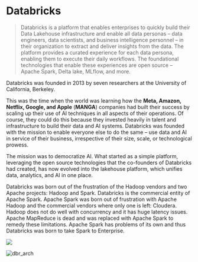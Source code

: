 # Databricks

> Databricks is a platform that enables enterprises to quickly build their Data Lakehouse infrastructure and enable all data personas – data engineers, data scientists, and business intelligence personnel – in their organization to extract and deliver insights from the data. The platform provides a curated experience for each data persona, enabling them to execute their daily workflows. The foundational technologies that enable these experiences are open source – Apache Spark, Delta lake, MLflow, and more.
> 

Databricks was founded in 2013 by seven researchers at the University of California, Berkeley.

This was the time when the world was learning how the **Meta, Amazon, Netflix, Google, and Apple** (**MANGA**) companies had built their success by scaling up their use of AI techniques in all aspects of their operations. Of course, they could do this because they invested heavily in talent and infrastructure to build their data and AI systems. Databricks was founded with the mission to enable everyone else to do the same – use data and AI in service of their business, irrespective of their size, scale, or technological prowess.

The mission was to democratize AI. What started as a simple platform, leveraging the open source technologies that the co-founders of Databricks had created, has now evolved into the lakehouse platform, which unifies data, analytics, and AI in one place.

Databricks was born out of the frustration of the Hadoop vendors and two Apache projects: Hadoop and Spark. Databricks is the commercial entity of Apache Spark. Apache Spark was born out of frustration with Apache Hadoop and the commercial vendors where only one is left: Cloudera. Hadoop does not do well with concurrency and it has huge latency issues. Apache MapReduce is dead and was replaced with Apache Spark to remedy these limitations. Apache Spark has problems of its own and thus Databricks was born to take Spark to Enterprise.

![](https://user-images.githubusercontent.com/62965911/214503488-88a696f6-8e78-495f-813f-4a95ef7cfe7e.png)

![dbr_arch](https://user-images.githubusercontent.com/62965911/215255929-f0b96773-f515-4c3c-afd7-8e1d254a5317.png)